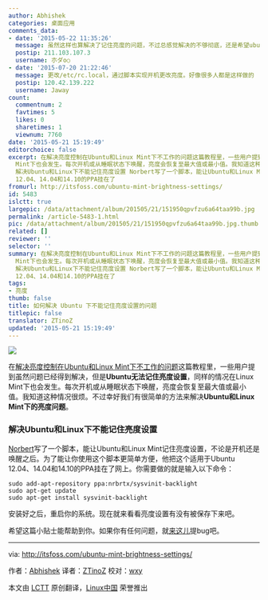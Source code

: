 ```yaml
---
author: Abhishek
categories: 桌面应用
comments_data:
- date: '2015-05-22 11:35:26'
  message: 虽然这样也算解决了记住亮度的问题，不过总感觉解决的不够彻底，还是希望ubuntu能通过一次系统更新来解决这个问题
  postip: 211.103.107.3
  username: 朩ダo○
- date: '2015-07-20 21:22:46'
  message: 更改/etc/rc.local，通过脚本实现开机更改亮度。好像很多人都是这样做的
  postip: 120.42.139.222
  username: Jaway
count:
  commentnum: 2
  favtimes: 5
  likes: 0
  sharetimes: 1
  viewnum: 7760
date: '2015-05-21 15:19:49'
editorchoice: false
excerpt: 在解决亮度控制在Ubuntu和Linux Mint下不工作的问题这篇教程里，一些用户提到虽然问题已经得到解决，但是Ubuntu无法记住亮度设置，同样的情况在Linux
  Mint下也会发生。每次开机或从睡眠状态下唤醒，亮度会恢复至最大值或最小值。我知道这种情况很烦。不过幸好我们有很简单的方法来解决Ubuntu和Linux Mint下的亮度问题。
  解决Ubuntu和Linux下不能记住亮度设置 Norbert写了一个脚本，能让Ubuntu和Linux Mint记住亮度设置，不论是开机还是唤醒之后。为了能让你使用这个脚本更简单方便，他把这个适用于Ubuntu
  12.04、14.04和14.10的PPA挂在了
fromurl: http://itsfoss.com/ubuntu-mint-brightness-settings/
id: 5483
islctt: true
largepic: /data/attachment/album/201505/21/151950qpvfzu6a64taa99b.jpg
permalink: /article-5483-1.html
pic: /data/attachment/album/201505/21/151950qpvfzu6a64taa99b.jpg.thumb.jpg
related: []
reviewer: ''
selector: ''
summary: 在解决亮度控制在Ubuntu和Linux Mint下不工作的问题这篇教程里，一些用户提到虽然问题已经得到解决，但是Ubuntu无法记住亮度设置，同样的情况在Linux
  Mint下也会发生。每次开机或从睡眠状态下唤醒，亮度会恢复至最大值或最小值。我知道这种情况很烦。不过幸好我们有很简单的方法来解决Ubuntu和Linux Mint下的亮度问题。
  解决Ubuntu和Linux下不能记住亮度设置 Norbert写了一个脚本，能让Ubuntu和Linux Mint记住亮度设置，不论是开机还是唤醒之后。为了能让你使用这个脚本更简单方便，他把这个适用于Ubuntu
  12.04、14.04和14.10的PPA挂在了
tags:
- 亮度
thumb: false
title: 如何解决 Ubuntu 下不能记住亮度设置的问题
titlepic: false
translator: ZTinoZ
updated: '2015-05-21 15:19:49'
---
```


![](/data/attachment/album/201505/21/151950qpvfzu6a64taa99b.jpg)


在[解决亮度控制在Ubuntu和Linux Mint下不工作的问题](http://itsfoss.com/fix-brightness-ubuntu-1310/)这篇教程里，一些用户提到虽然问题已经得到解决，但是**Ubuntu无法记住亮度设置**，同样的情况在Linux Mint下也会发生。每次开机或从睡眠状态下唤醒，亮度会恢复至最大值或最小值。我知道这种情况很烦。不过幸好我们有很简单的方法来解决**Ubuntu和Linux Mint下的亮度问题**。


### 解决Ubuntu和Linux下不能记住亮度设置


[Norbert](https://launchpad.net/%7Enrbrtx/+archive/ubuntu/sysvinit-backlight/+packages)写了一个脚本，能让Ubuntu和Linux Mint记住亮度设置，不论是开机还是唤醒之后。为了能让你使用这个脚本更简单方便，他把这个适用于Ubuntu 12.04、14.04和14.10的PPA挂在了网上。你需要做的就是输入以下命令：



```
sudo add-apt-repository ppa:nrbrtx/sysvinit-backlight
sudo apt-get update
sudo apt-get install sysvinit-backlight

```

安装好之后，重启你的系统。现在就来看看亮度设置有没有被保存下来吧。


希望这篇小贴士能帮助到你。如果你有任何问题，就[来这儿](https://launchpad.net/%7Enrbrtx/+archive/ubuntu/sysvinit-backlight/+packages)提bug吧。




---


via: <http://itsfoss.com/ubuntu-mint-brightness-settings/>


作者：[Abhishek](http://itsfoss.com/author/abhishek/) 译者：[ZTinoZ](https://github.com/ZTinoZ) 校对：[wxy](https://github.com/wxy)


本文由 [LCTT](https://github.com/LCTT/TranslateProject) 原创翻译，[Linux中国](http://linux.cn/) 荣誉推出